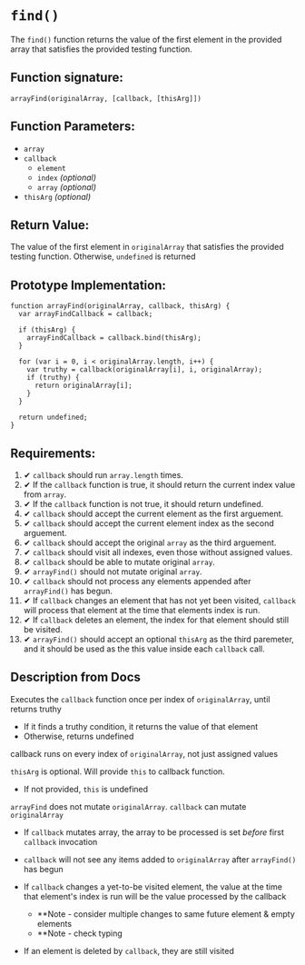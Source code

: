 # `find()`
The `find()` function returns the value of the first element in the provided array that satisfies the provided testing function.

## Function signature:
    arrayFind(originalArray, [callback, [thisArg]])

## Function Parameters:  
- `array`
- `callback`
  - `element`  
  - `index` _(optional)_  
  - `array` _(optional)_ 
- `thisArg` _(optional)_

## Return Value:
The value of the first element in `originalArray` that satisfies the provided testing function. Otherwise, `undefined` is returned

## Prototype Implementation:
    function arrayFind(originalArray, callback, thisArg) {
      var arrayFindCallback = callback;

      if (thisArg) {
        arrayFindCallback = callback.bind(thisArg);
      }

      for (var i = 0, i < originalArray.length, i++) {
        var truthy = callback(originalArray[i], i, originalArray);
        if (truthy) {
          return originalArray[i];
        }
      }

      return undefined;
    }

## Requirements:
1.  ✔ `callback` should run `array.length` times.
2.  ✔ If the `callback` function is true, it should return the current index value from `array`. 
3.  ✔ If the `callback` function is not true, it should return undefined.
4.  ✔ `callback` should accept the current element as the first arguement.
5.  ✔ `callback` should accept the current element index as the second arguement.
6.  ✔ `callback` should accept the original `array` as the third arguement.
7.  ✔ `callback` should visit all indexes, even those without assigned values.
8.  ✔ `callback` should be able to mutate original `array`.
9.  ✔ `arrayFind()` should not mutate original `array`.
10. ✔ `callback` should not process any elements appended after `arrayFind()` has begun.
11. ✔ If `callback` changes an element that has not yet been visited, `callback` will process that element at the time that elements index is run.
12. ✔ If `callback` deletes an element, the index for that element should still be visited.
13. ✔ `arrayFind()` should accept an optional `thisArg` as the third paremeter, and it should be used as the this value inside each `callback` call.

## Description from Docs
Executes the `callback` function once per index of `originalArray`, until returns truthy
- If it finds a truthy condition, it returns the value of that element
- Otherwise, returns undefined

callback runs on every index of `originalArray`, not just assigned values

`thisArg` is optional. Will provide `this` to callback function. 
- If not provided, `this` is undefined

`arrayFind` does not mutate `originalArray`.
`callback` can mutate `originalArray`
- If `callback` mutates array, the array to be processed is set _before_ first `callback` invocation

- `callback` will not see any items added to `originalArray` after `arrayFind()` has begun
- If `callback` changes a yet-to-be visited element, the value at the time that element's index is run will be the value processed by the callback
  - **Note - consider multiple changes to same future element & empty elements
  - **Note - check typing 
- If an element is deleted by `callback`, they are still visited